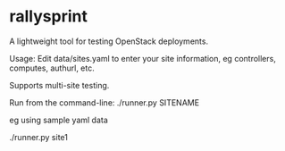# rallysprint
A lightweight tool for testing OpenStack deployments.

Usage:
Edit data/sites.yaml to enter your site information, eg controllers, computes, authurl, etc.

Supports multi-site testing.

Run from the command-line:
./runner.py SITENAME

eg using sample yaml data

./runner.py site1
